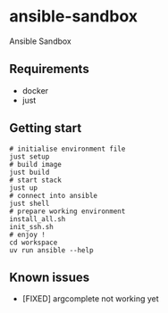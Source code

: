 # ansible-sandbox

Ansible Sandbox

## Requirements

- docker
- just

## Getting start

```shell
# initialise environment file
just setup
# build image
just build
# start stack
just up
# connect into ansible
just shell
# prepare working environment
install_all.sh
init_ssh.sh
# enjoy !
cd workspace
uv run ansible --help
```

## Known issues

- [FIXED] argcomplete not working yet
